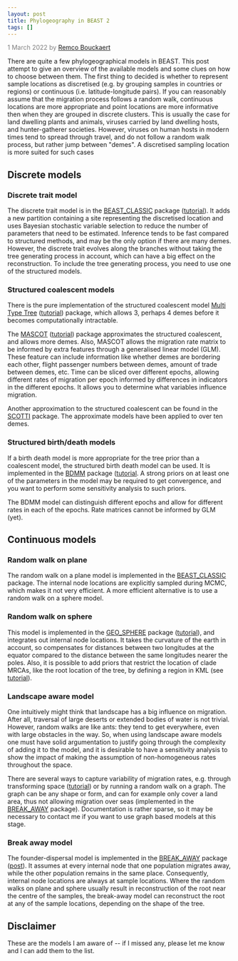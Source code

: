 ```yaml
---
layout: post
title: Phylogeography in BEAST 2
tags: []
---
```

<p style="color:gray">1 March 2022 by <a href="mailto:r.bouckaert@auckland.ac.nz">Remco Bouckaert</a></p>

There are quite a few phylogeographical models in BEAST. This post attempt to give an overview of the available models and some clues on how to choose between them. The first thing to decided is whether to represent sample locations as discretised (e.g. by grouping samples in countries or regions) or continuous (i.e. latitude-longitude pairs). If you can reasonably assume that the migration process follows a random walk, continuous locations are more appropriate and point locations are more informative then when they are grouped in discrete clusters. This is usually the case for land dwelling plants and animals, viruses carried by land dwelling hosts, and hunter-gatherer societies. However, viruses on human hosts in modern times tend to spread through travel, and do not follow a random walk process, but rather jump between "demes". A discretised sampling location is more suited for such cases

## Discrete models

### Discrete trait model

The discrete trait model is in the [BEAST_CLASSIC](https://github.com/BEAST2-Dev/beast-classic/) package ([tutorial](https://github.com/BEAST2-Dev/beast-classic/releases/download/v1.3.0/ARv2.4.1.pdf)). It adds a new partition containing a site representing the discretised location and  uses Bayesian stochastic variable selection to reduce the number of parameters that need to be estimated. Inference tends to be fast compared to structured methods, and may be the only option if there are many demes. However, the discrete trait evolves along the branches without taking the tree generating process in account, which can have a big effect on the reconstruction. To include the tree generating process, you need to use one of the structured models.

### Structured coalescent models

There is the pure implementation of the structured coalescent model [Multi Type Tree](http://tgvaughan.github.io/MultiTypeTree) ([tutorial](https://taming-the-beast.org/tutorials/Structured-coalescent/)) package, which allows 3, perhaps 4 demes before it becomes computationally intractable. 

The [MASCOT](https://taming-the-beast.org/tutorials/Mascot-Tutorial/) ([tutorial](https://taming-the-beast.org/tutorials/Mascot-Tutorial/)) package approximates the structured coalescent, and allows more demes. Also, MASCOT allows the migration rate matrix to be informed by extra features through a generalised linear model (GLM). These feature can include information like whether demes are bordering each other, flight passenger numbers between demes, amount of trade between demes, etc. Time can be sliced over different epochs, allowing different rates of migration per epoch informed by differences in indicators in the different epochs. It allows you to determine what variables influence migration.

Another approximation to the structured coalescent can be found in the [SCOTTI](https://bitbucket.org/nicofmay/scotti) package. The approximate models have been applied to over ten demes.

### Structured birth/death models

If a birth death model is more appropriate for the tree prior than a coalescent model, the structured birth death model can be used. It is implemented in the [BDMM](https://github.com/denisekuehnert/bdmm) package ([tutorial](https://taming-the-beast.org/tutorials/Structured-birth-death-model/). A strong priors on at least one of the parameters in the model may be required to get convergence, and you want to perform some sensitivity analysis to such priors.

The BDMM model can distinguish different epochs and allow for different rates in each of the epochs. Rate matrices cannot be informed by GLM (yet).


## Continuous models


### Random walk on plane

The random walk on a plane model is implemented in the [BEAST_CLASSIC](https://github.com/BEAST2-Dev/beast-classic/) package. The internal node locations are explicitly sampled during MCMC, which makes it not very efficient. A more efficient alternative is to use a random walk on a sphere model.


### Random walk on sphere

This model is implemented in the [GEO_SPHERE](https://github.com/BEAST2-Dev/beast-geo) package ([tutorial](https://github.com/BEAST2-Dev/beast-geo/releases/download/v1.2.0/phylogeography_s.pdf)), and integrates out internal node locations. It takes the curvature of the earth in account, so compensates for distances between two longitudes at the equator compared to the distance between the same longitudes nearer the poles. Also, it is possible to add priors that restrict the location of clade MRCAs, like the root location of the tree, by defining a region in KML (see [tutorial](https://github.com/BEAST2-Dev/beast-geo/releases/download/v1.2.0/phylogeography_s.pdf)).


### Landscape aware model

One intuitively might think that landscape has a big influence on migration. After all, traversal of large deserts or extended bodies of water is not trivial. However, random walks are like ants: they tend to get everywhere, even with large obstacles in the way. So, when using landscape aware models one must have solid argumentation to justify going through the complexity of adding it to the model, and  it is desirable to have a sensitivity analysis to show the impact of making the assumption of non-homogeneous rates throughout the space.

There are several ways to capture variability of migration rates, e.g. through transforming space ([tutorial](https://github.com/BEAST2-Dev/beast-geo/releases/download/v1.2.0/phylogeography_s.pdf)) or by running a random walk on a graph. The graph can be any shape or form, and can for example only cover a land area, thus not allowing migration over seas (implemented in the [BREAK_AWAY](https://github.com/rbouckaert/break-away) package). Documentation is rather sparse, so it may be necessary to contact me if you want to use graph based models at this stage.

### Break away model

The founder-dispersal model  is implemented in the [BREAK_AWAY](https://github.com/rbouckaert/break-away) package ([post](http://www.beast2.org/2018/03/12/break-away-phylogeography.html)). It assumes at every internal node that one population migrates away, while the other population remains in the same place. Consequently, internal node locations are always at sample locations.
Where the random walks on plane and sphere usually result in reconstruction of the root near the centre of the samples, the break-away model can reconstruct the root at any of the sample locations, depending on the shape of the tree. 

## Disclaimer

These are the models I am aware of -- if I missed any, please let me know and I can add them to the list.